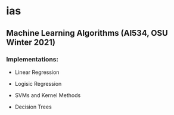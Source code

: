 # ias

## Machine Learning Algorithms (AI534, OSU Winter 2021)

### Implementations: 

- Linear Regression

- Logisic Regression

- SVMs and Kernel Methods

- Decision Trees